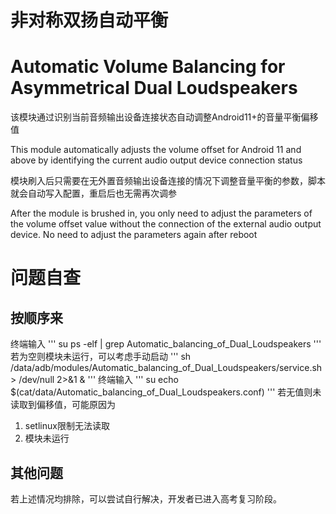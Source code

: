 # 非对称双扬自动平衡

# Automatic Volume Balancing for Asymmetrical Dual Loudspeakers

该模块通过识别当前音频输出设备连接状态自动调整Android11+的音量平衡偏移值

This module automatically adjusts the volume offset for Android 11 and above by identifying the current audio output device connection status

模块刷入后只需要在无外置音频输出设备连接的情况下调整音量平衡的参数，脚本就会自动写入配置，重启后也无需再次调参

After the module is brushed in, you only need to adjust the parameters of the volume offset value without the connection of the external audio output device. No need to adjust the parameters again after reboot

# 问题自查

## 按顺序来

终端输入
'''
su
ps -elf | grep Automatic_balancing_of_Dual_Loudspeakers
'''
若为空则模块未运行，可以考虑手动启动
'''
sh /data/adb/modules/Automatic_balancing_of_Dual_Loudspeakers/service.sh > /dev/null 2>&1 &
'''
终端输入
'''
su
echo $(cat/data/Automatic_balancing_of_Dual_Loudspeakers.conf)
'''
若无值则未读取到偏移值，可能原因为
1. setlinux限制无法读取
2. 模块未运行

## 其他问题

若上述情况均排除，可以尝试自行解决，开发者已进入高考复习阶段。